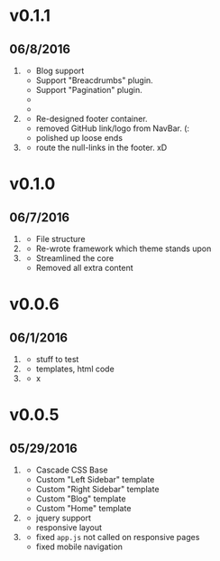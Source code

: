 # v0.1.1
## 06/8/2016

1. [](#new)
    * Blog support
     - Support "Breacdrumbs" plugin.
     - Support "Pagination" plugin.
    * 
    *
2. [](#improved)
    * Re-designed footer container.
    * removed GitHub link/logo from NavBar. (:
    * polished up loose ends
3. [](#bugfix)
    * route the null-links in the footer. xD

# v0.1.0
## 06/7/2016

1. [](#new)
    * File structure
2. [](#improved)
    * Re-wrote framework which theme stands upon
3. [](#bugfix)
    * Streamlined the core
    * Removed all extra content



# v0.0.6
## 06/1/2016

1. [](#new)
    * stuff to test
2. [](#improved)
    * templates, html code
3. [](#bugfix)
    * x


# v0.0.5
## 05/29/2016

1. [](#new)
    * Cascade CSS Base
    * Custom "Left Sidebar" template
    * Custom "Right Sidebar" template
    * Custom "Blog" template
    * Custom "Home" template
2. [](#improved)
    * jquery support
    * responsive layout
3. [](#bugfix)
    * fixed `app.js` not called on responsive pages
    * fixed mobile navigation
